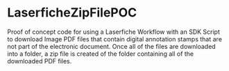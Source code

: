 # LaserficheZipFilePOC
Proof of concept code for using a Laserfiche Workflow with an SDK Script to download Image PDF files that contain digital annotation stamps that are not part of the electronic document. Once all of the files are downloaded into a folder, a zip file is created of the folder containing all of the downloaded PDF files.

